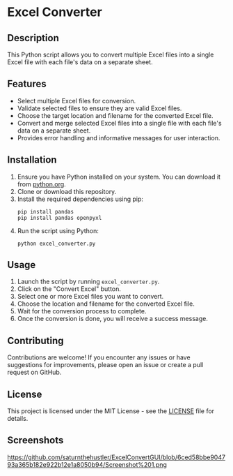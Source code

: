 # Excel Converter

## Description
This Python script allows you to convert multiple Excel files into a single Excel file with each file's data on a separate sheet.

## Features
- Select multiple Excel files for conversion.
- Validate selected files to ensure they are valid Excel files.
- Choose the target location and filename for the converted Excel file.
- Convert and merge selected Excel files into a single file with each file's data on a separate sheet.
- Provides error handling and informative messages for user interaction.

## Installation
1. Ensure you have Python installed on your system. You can download it from [python.org](https://www.python.org/downloads/).
2. Clone or download this repository.
3. Install the required dependencies using pip:
    ```
    pip install pandas
    pip install pandas openpyxl
    ```
4. Run the script using Python:
    ```
    python excel_converter.py
    ```

## Usage
1. Launch the script by running `excel_converter.py`.
2. Click on the "Convert Excel" button.
3. Select one or more Excel files you want to convert.
4. Choose the location and filename for the converted Excel file.
5. Wait for the conversion process to complete.
6. Once the conversion is done, you will receive a success message.

## Contributing
Contributions are welcome! If you encounter any issues or have suggestions for improvements, please open an issue or create a pull request on GitHub.

## License
This project is licensed under the MIT License - see the [LICENSE](LICENSE) file for details.

## Screenshots

https://github.com/saturnthehustler/ExcelConvertGUI/blob/6ced58bbe904793a365b182e922b12e1a8050b94/Screenshot%201.png
